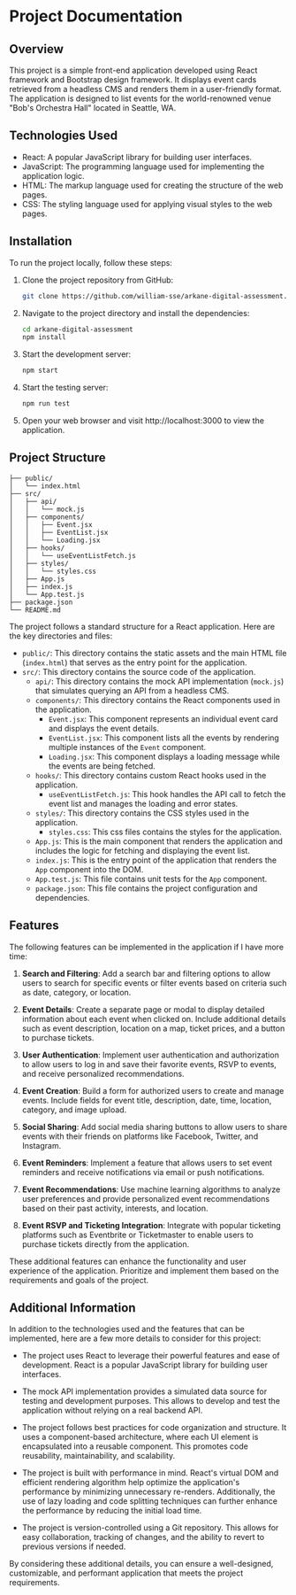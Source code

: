 # Project Documentation

## Overview

This project is a simple front-end application developed using React framework and Bootstrap design framework. It displays event cards retrieved from a headless CMS and renders them in a user-friendly format. The application is designed to list events for the world-renowned venue "Bob's Orchestra Hall" located in Seattle, WA.

## Technologies Used

- React: A popular JavaScript library for building user interfaces.
- JavaScript: The programming language used for implementing the application logic.
- HTML: The markup language used for creating the structure of the web pages.
- CSS: The styling language used for applying visual styles to the web pages.

## Installation

To run the project locally, follow these steps:

1. Clone the project repository from GitHub:

   ```bash
   git clone https://github.com/william-sse/arkane-digital-assessment.git
   ```

2. Navigate to the project directory and install the dependencies:

   ```bash
   cd arkane-digital-assessment
   npm install
   ```

3. Start the development server:

   ```bash
   npm start
   ```

4. Start the testing server:

   ```bash
   npm run test
   ```

5. Open your web browser and visit http://localhost:3000 to view the application.

## Project Structure

```
├── public/
│   └── index.html
├── src/
│   ├── api/
│   │   └── mock.js
│   ├── components/
│   │   ├── Event.jsx
│   │   ├── EventList.jsx
│   │   └── Loading.jsx
│   ├── hooks/
│   │   └── useEventListFetch.js
│   ├── styles/
│   │   └── styles.css
│   ├── App.js
│   ├── index.js
│   └── App.test.js
├── package.json
└── README.md
```

The project follows a standard structure for a React application. Here are the key directories and files:

- `public/`: This directory contains the static assets and the main HTML file (`index.html`) that serves as the entry point for the application.
- `src/`: This directory contains the source code of the application.
  - `api/`: This directory contains the mock API implementation (`mock.js`) that simulates querying an API from a headless CMS.
  - `components/`: This directory contains the React components used in the application.
    - `Event.jsx`: This component represents an individual event card and displays the event details.
    - `EventList.jsx`: This component lists all the events by rendering multiple instances of the `Event` component.
    - `Loading.jsx`: This component displays a loading message while the events are being fetched.
  - `hooks/`: This directory contains custom React hooks used in the application.
    - `useEventListFetch.js`: This hook handles the API call to fetch the event list and manages the loading and error states.
  - `styles/`: This directory contains the CSS styles used in the application.
    - `styles.css`: This css files contains the styles for the application.
  - `App.js`: This is the main component that renders the application and includes the logic for fetching and displaying the event list.
  - `index.js`: This is the entry point of the application that renders the `App` component into the DOM.
  - `App.test.js`: This file contains unit tests for the `App` component.
  - `package.json`: This file contains the project configuration and dependencies.

## Features

The following features can be implemented in the application if I have more time:

1. **Search and Filtering**: Add a search bar and filtering options to allow users to search for specific events or filter events based on criteria such as date, category, or location.

2. **Event Details**: Create a separate page or modal to display detailed information about each event when clicked on. Include additional details such as event description, location on a map, ticket prices, and a button to purchase tickets.

3. **User Authentication**: Implement user authentication and authorization to allow users to log in and save their favorite events, RSVP to events, and receive personalized recommendations.

4. **Event Creation**: Build a form for authorized users to create and manage events. Include fields for event title, description, date, time, location, category, and image upload.

5. **Social Sharing**: Add social media sharing buttons to allow users to share events with their friends on platforms like Facebook, Twitter, and Instagram.

6. **Event Reminders**: Implement a feature that allows users to set event reminders and receive notifications via email or push notifications.

7. **Event Recommendations**: Use machine learning algorithms to analyze user preferences and provide personalized event recommendations based on their past activity, interests, and location.

8. **Event RSVP and Ticketing Integration**: Integrate with popular ticketing platforms such as Eventbrite or Ticketmaster to enable users to purchase tickets directly from the application.

These additional features can enhance the functionality and user experience of the application. Prioritize and implement them based on the requirements and goals of the project.

## Additional Information

In addition to the technologies used and the features that can be implemented, here are a few more details to consider for this project:

- The project uses React to leverage their powerful features and ease of development. React is a popular JavaScript library for building user interfaces.

- The mock API implementation provides a simulated data source for testing and development purposes. This allows to develop and test the application without relying on a real backend API.

- The project follows best practices for code organization and structure. It uses a component-based architecture, where each UI element is encapsulated into a reusable component. This promotes code reusability, maintainability, and scalability.

- The project is built with performance in mind. React's virtual DOM and efficient rendering algorithm help optimize the application's performance by minimizing unnecessary re-renders. Additionally, the use of lazy loading and code splitting techniques can further enhance the performance by reducing the initial load time.

- The project is version-controlled using a Git repository. This allows for easy collaboration, tracking of changes, and the ability to revert to previous versions if needed.

By considering these additional details, you can ensure a well-designed, customizable, and performant application that meets the project requirements.
